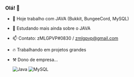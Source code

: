 ### Olá! 👋

- 🔭  Hoje trabalho com JAVA (Bukkit, BungeeCord, MySQL)
- 🌱 Estudando mais ainda sobre o JAVA
- 📫 Contato: zMLGPVP#0830  / zmlgpvp@gmail.com
- 🔥 Trabalhando em projetos grandes
- ⚒️  Dono de empresa...
      
     ![Java](https://img.shields.io/badge/java-%23ED8B00.svg?style=for-the-badge&logo=java&logoColor=white) ![MySQL](https://img.shields.io/badge/mysql-%2300f.svg?style=for-the-badge&logo=mysql&logoColor=white)

